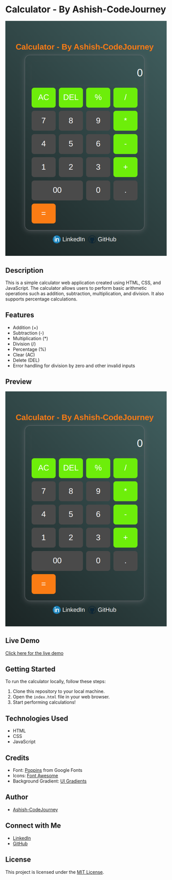 # Calculator - By Ashish-CodeJourney

![Calculator Preview](calculator-preview.png)

## Description
This is a simple calculator web application created using HTML, CSS, and JavaScript. The calculator allows users to perform basic arithmetic operations such as addition, subtraction, multiplication, and division. It also supports percentage calculations.

## Features
- Addition (+)
- Subtraction (-)
- Multiplication (*)
- Division (/)
- Percentage (%)
- Clear (AC)
- Delete (DEL)
- Error handling for division by zero and other invalid inputs

## Preview
![Calculator Preview](/img/calculator-preview.png)

## Live Demo
[Click here for the live demo]([https://your-calculator-url.com](https://calc-by-ashish-codejourney.netlify.app/))

## Getting Started
To run the calculator locally, follow these steps:

1. Clone this repository to your local machine.
2. Open the `index.html` file in your web browser.
3. Start performing calculations!

## Technologies Used
- HTML
- CSS
- JavaScript

## Credits
- Font: [Poppins](https://fonts.google.com/specimen/Poppins) from Google Fonts
- Icons: [Font Awesome](https://fontawesome.com/)
- Background Gradient: [UI Gradients](https://uigradients.com/)

## Author
- [Ashish-CodeJourney](https://github.com/Ashish-CodeJourney)

## Connect with Me
- [LinkedIn](https://www.linkedin.com/in/ashish-codejourney/)
- [GitHub](https://github.com/Ashish-CodeJourney)

## License
This project is licensed under the [MIT License](LICENSE).
